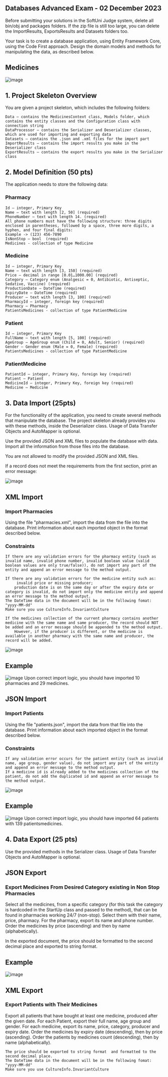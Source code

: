 ## Databases Advanced Exam - 02 December 2023

Before submitting your solutions in the SoftUni Judge system, delete all bin/obj and packages folders. If the zip file is still too large, you can delete the ImportResults, ExportsResults and Datasets folders too.

Your task is to create a database application, using Entity Framework Core, using the Code First approach. Design the domain models and methods for manipulating the data, as described below.

## Medicines

![image](https://github.com/nsinorov/SoftUniMainPath/assets/45227327/87df2cc2-b91e-424b-b25e-c6debedeabaf)

## 1.	Project Skeleton Overview

You are given a project skeleton, which includes the following folders:

	Data – contains the MedicinesContext class, Models folder, which contains the entity classes and the Configuration class with connection string
	DataProcessor – contains the Serializer and Deserializer classes, which are used for importing and exporting data
	Datasets – contains the .json and .xml files for the import part
	ImportResults – contains the import results you make in the Deserializer class
	ExportResults – contains the export results you make in the Serializer class
 
## 2.	Model Definition (50 pts)

The application needs to store the following data:

### Pharmacy

	Id – integer, Primary Key
	Name – text with length [2, 50] (required)
	PhoneNumber – text with length 14. (required)
	All phone numbers must have the following structure: three digits enclosed in parentheses, followed by a space, three more digits, a hyphen, and four final digits: 
	Example -> (123) 456-7890 
	IsNonStop – bool  (required)
	Medicines - collection of type Medicine

### Medicine

	Id – integer, Primary Key
	Name – text with length [3, 150] (required)
	Price – decimal in range [0.01…1000.00] (required)
	Category – Category enum (Analgesic = 0, Antibiotic, Antiseptic, Sedative, Vaccine) (required)
	ProductionDate – DateTime (required)
	ExpiryDate – DateTime (required)
	Producer – text with length [3, 100] (required)
	PharmacyId – integer, foreign key (required)
	Pharmacy – Pharmacy
	PatientsMedicines - collection of type PatientMedicine

### Patient

	Id – integer, Primary Key
	FullName – text with length [5, 100] (required)
	AgeGroup – AgeGroup enum (Child = 0, Adult, Senior) (required)
	Gender – Gender enum (Male = 0, Female) (required)
	PatientsMedicines - collection of type PatientMedicine

### PatientMedicine

	PatientId – integer, Primary Key, foreign key (required)
	Patient – Patient
	MedicineId – integer, Primary Key, foreign key (required)
	Medicine – Medicine

## 3.	Data Import (25pts)

For the functionality of the application, you need to create several methods that manipulate the database. The project skeleton already provides you with these methods, inside the Deserializer class. Usage of Data Transfer Objects and AutoMapper is optional.

Use the provided JSON and XML files to populate the database with data. Import all the information from those files into the database.

You are not allowed to modify the provided JSON and XML files.

If a record does not meet the requirements from the first section, print an error message:

![image](https://github.com/nsinorov/SoftUniMainPath/assets/45227327/9301598a-659e-4e22-9877-89ac2e480970)

## XML Import

### Import Pharmacies

Using the file "pharmacies.xml", import the data from the file into the database. Print information about each imported object in the format described below.

### Constraints

	If there are any validation errors for the pharmacy entity (such as invalid name, invalid phone number, invalid boolean value (valid boolean values are only true/false)), do not import any part of the entity and append an error message to the method output.
 
	If there are any validation errors for the medicine entity such as:
		 invalid price or missing producer;
		production date is on the same day or after the expiry date or category is invalid, do not import only the medicine entity and append an error message to the method output. 
	The DateTime data in the document will be in the following fomat: "yyyy-MM-dd" 
	Make sure you use CultureInfo.InvariantCulture
 
	If the medicines collection of the current pharmacy contains another medicine with the same name and same producer, the record should NOT be added and an error message should be appended to the method output. 
		However, if the producer is different, or the medicine is available in another pharmacy with the same name and producer, the record will be added.

 ![image](https://github.com/nsinorov/SoftUniMainPath/assets/45227327/4c6bb6be-2bfa-4e67-b349-8210f8b63f1f)

## Example

![image](https://github.com/nsinorov/SoftUniMainPath/assets/45227327/0b015075-37d6-455f-9c94-37843894259a)
Upon correct import logic, you should have imported 10 pharmacies and 29 medicines.

## JSON Import

### Import Patients

Using the file "patients.json", import the data from that file into the database. Print information about each imported object in the format described below.

### Constraints

	If any validation error occurs for the patient entity (such as invalid name, age group, gender value), do not import any part of the entity and append an error message to the method output.
	If a medicine id is already added to the medicines collection of the patient, do not add the duplicated id and append an error message to the method output.

![image](https://github.com/nsinorov/SoftUniMainPath/assets/45227327/e43e31b7-d8b3-4fab-ac0d-c449d1a6acc7)

## Example

![image](https://github.com/nsinorov/SoftUniMainPath/assets/45227327/d8b6b20b-1578-434a-a6dc-2e327a4584de)
Upon correct import logic, you should have imported 64 patients with 139 patientsmedicines.

## 4.	Data Export (25 pts)

Use the provided methods in the Serializer class. Usage of Data Transfer Objects and AutoMapper is optional.

## JSON Export

### Export Medicines From Desired Category existing in Non Stop Pharmacies

Select all the medicines, from a specific category (for this task the category is hardcoded in the StartUp class and passed to the method), that can be found in pharmacies working 24/7 (non-stop). Select them with their name, price, pharmacy. For the pharmacy, export its name and phone number. Order the medicines by price (ascending) and then by name (alphabetically).

In the exported document, the price should be formatted to the second decimal place and exported to string format.

## Example

![image](https://github.com/nsinorov/SoftUniMainPath/assets/45227327/8abf7311-1d91-4e6b-ba02-0424dee2169d)

## XML Export

### Export Patients with Their Medicines

Export all patients that have bought at least one medicine, produced after the given date. For each Patient, export their full name, age group and gender. For each medicine, export its name, price, category, producer and expiry date. Order the medicines by expiry date (descending), then by price (ascending). Order the patients by medicines count (descending), then by name (alphabetically).

	The price should be exported to string format  and formatted to the second decimal place.
	The DateTime data in the document will be in the following fomat: "yyyy-MM-dd" 
	Make sure you use CultureInfo.InvariantCulture



